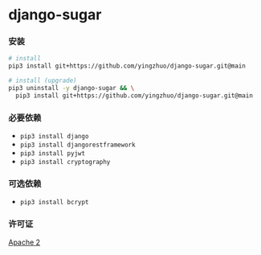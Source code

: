 # django-sugar

### 安装

```sh
# install
pip3 install git+https://github.com/yingzhuo/django-sugar.git@main

# install (upgrade)
pip3 uninstall -y django-sugar && \
  pip3 install git+https://github.com/yingzhuo/django-sugar.git@main
```

### 必要依赖

* `pip3 install django`
* `pip3 install djangorestframework`
* `pip3 install pyjwt`
* `pip3 install cryptography`

### 可选依赖

* `pip3 install bcrypt`

### 许可证

[Apache 2](./LICENSE)
